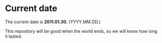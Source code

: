# Current date

The current date is **2011.01.30.** (YYYY.MM.DD.)

This repository will be good when the world ends, so we will know how long it lasted.